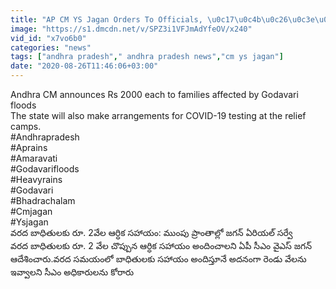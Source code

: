 ```yaml
---
title: "AP CM YS Jagan Orders To Officials, \u0c17\u0c4b\u0c26\u0c3e\u0c35\u0c30\u0c3f \u0c35\u0c30\u0c26 \u0c2c\u0c3e\u0c27\u0c3f\u0c24\u0c41\u0c32\u0c15\u0c41 \u0c1c\u0c17\u0c28\u0c4d \u0c1a\u0c47\u0c2f\u0c42\u0c24"
image: "https://s1.dmcdn.net/v/SPZ3i1VFJmAdYfeOV/x240"
vid_id: "x7vo6b0"
categories: "news"
tags: ["andhra pradesh"," andhra pradesh news","cm ys jagan"]
date: "2020-08-26T11:46:06+03:00"
---
```

Andhra CM announces Rs 2000 each to families affected by Godavari floods  <br>The state will also make arrangements for COVID-19 testing at the relief camps.  <br>#Andhrapradesh  <br>#Aprains  <br>#Amaravati  <br>#Godavarifloods  <br>#Heavyrains  <br>#Godavari  <br>#Bhadrachalam  <br>#Cmjagan  <br>#Ysjagan  <br>వరద బాధితులకు రూ. 2వేల ఆర్ధిక సహాయం: ముంపు ప్రాంతాల్లో జగన్ ఏరియల్ సర్వే  <br>వరద బాధితులకు రూ. 2 వేల చొప్పున ఆర్ధిక సహాయం అందించాలని ఏపీ  సీఎం వైఎస్ జగన్ ఆదేశించారు.వరద సమయంలో బాధితులకు సహాయం అందిస్తూనే అదనంగా రెండు వేలను ఇవ్వాలని సీఎం అధికారులను కోరారు  <br>
